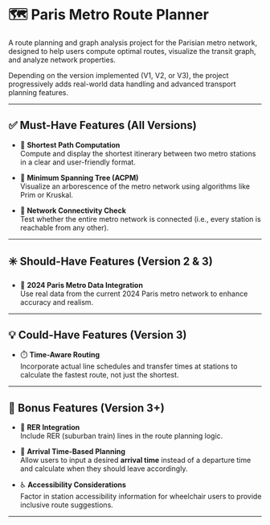 # 🗺️ Paris Metro Route Planner

A route planning and graph analysis project for the Parisian metro network, designed to help users compute optimal routes, visualize the transit graph, and analyze network properties.

Depending on the version implemented (V1, V2, or V3), the project progressively adds real-world data handling and advanced transport planning features.

---

## ✅ Must-Have Features (All Versions)

- 🧭 **Shortest Path Computation**  
  Compute and display the shortest itinerary between two metro stations in a clear and user-friendly format.

- 🌳 **Minimum Spanning Tree (ACPM)**  
  Visualize an arborescence of the metro network using algorithms like Prim or Kruskal.

- 🔄 **Network Connectivity Check**  
  Test whether the entire metro network is connected (i.e., every station is reachable from any other).

---

## ✳️ Should-Have Features (Version 2 & 3)

- 📍 **2024 Paris Metro Data Integration**  
  Use real data from the current 2024 Paris metro network to enhance accuracy and realism.

---

## 💡 Could-Have Features (Version 3)

- ⏱️ **Time-Aware Routing**  
  Incorporate actual line schedules and transfer times at stations to calculate the fastest route, not just the shortest.

---

## 🎯 Bonus Features (Version 3+)

- 🚆 **RER Integration**  
  Include RER (suburban train) lines in the route planning logic.

- 📅 **Arrival Time-Based Planning**  
  Allow users to input a desired **arrival time** instead of a departure time and calculate when they should leave accordingly.

- ♿ **Accessibility Considerations**  
  Factor in station accessibility information for wheelchair users to provide inclusive route suggestions.

---